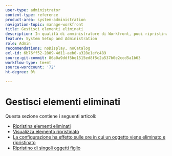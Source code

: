 ```yaml
---
user-type: administrator
content-type: reference
product-area: system-administration
navigation-topic: manage-workfront
title: Gestisci elementi eliminati
description: In qualità di amministratore di Workfront, puoi ripristinare progetti, attività, problemi, documenti e modelli di Workfront, se sono stati eliminati negli ultimi 30 giorni. Quando si ripristina un oggetto, vengono ripristinati anche tutti gli oggetti e i campi figlio.
feature: System Setup and Administration
role: Admin
recommendations: noDisplay, noCatalog
exl-id: 6b76ff52-2809-4d11-aeb0-a328e1efc489
source-git-commit: 86a0a9ddf5be1515ed8f5c2a537b0e2ccd5a1b63
workflow-type: tm+mt
source-wordcount: '72'
ht-degree: 0%

---
```


# Gestisci elementi eliminati

Questa sezione contiene i seguenti articoli:

* [Ripristina elementi eliminati](../../../administration-and-setup/manage-workfront/manage-deleted-items/restore-deleted-items.md)
* [Visualizza elemento ripristinato](../../../administration-and-setup/manage-workfront/manage-deleted-items/view-restored-items.md)
* [La configurazione ha effetto sulle ore in cui un oggetto viene eliminato e ripristinato](../../../administration-and-setup/manage-workfront/manage-deleted-items/configure-how-hours-affected-when-obj-deleted-restored.md)
* [Ripristino di singoli oggetti figlio](../../../administration-and-setup/manage-workfront/manage-deleted-items/restoring-individual-child-objects.md)
